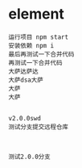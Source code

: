 # element

```
运行项目 npm start
安装依赖 npm i
最后再测试一下合并代码
再测试一下合并代码
大萨达萨达
大萨dsa大萨
大萨
大萨


v2.0.0swd
测试分支提交远程仓库



测试2.0.0分支

```
